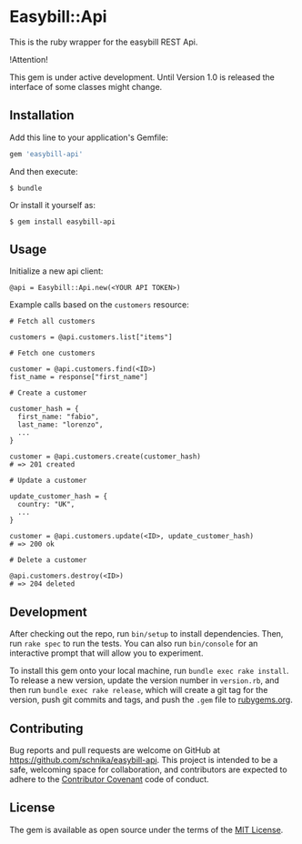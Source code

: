 # Easybill::Api

This is the ruby wrapper for the easybill REST Api.

!Attention!

This gem is under active development. Until Version 1.0 is released the interface of some classes might change.

## Installation

Add this line to your application's Gemfile:

```ruby
gem 'easybill-api'
```

And then execute:

    $ bundle

Or install it yourself as:

    $ gem install easybill-api

## Usage

Initialize a new api client:

```
@api = Easybill::Api.new(<YOUR API TOKEN>)
```

Example calls based on the `customers` resource:

```
# Fetch all customers

customers = @api.customers.list["items"]
```

```
# Fetch one customers

customer = @api.customers.find(<ID>)
fist_name = response["first_name"]
```

```
# Create a customer

customer_hash = {
  first_name: "fabio",
  last_name: "lorenzo",
  ...
}

customer = @api.customers.create(customer_hash)
# => 201 created
```

```
# Update a customer

update_customer_hash = {
  country: "UK",
  ...
}

customer = @api.customers.update(<ID>, update_customer_hash)
# => 200 ok
```

```
# Delete a customer

@api.customers.destroy(<ID>)
# => 204 deleted
```

## Development

After checking out the repo, run `bin/setup` to install dependencies. Then, run `rake spec` to run the tests. You can also run `bin/console` for an interactive prompt that will allow you to experiment.

To install this gem onto your local machine, run `bundle exec rake install`. To release a new version, update the version number in `version.rb`, and then run `bundle exec rake release`, which will create a git tag for the version, push git commits and tags, and push the `.gem` file to [rubygems.org](https://rubygems.org).

## Contributing

Bug reports and pull requests are welcome on GitHub at https://github.com/schnika/easybill-api. This project is intended to be a safe, welcoming space for collaboration, and contributors are expected to adhere to the [Contributor Covenant](http://contributor-covenant.org) code of conduct.


## License

The gem is available as open source under the terms of the [MIT License](http://opensource.org/licenses/MIT).
